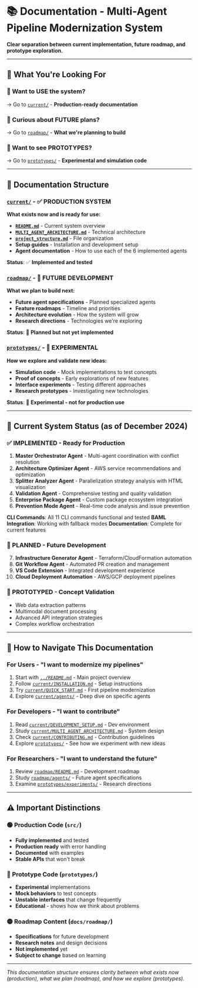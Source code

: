 # 📚 Documentation - Multi-Agent Pipeline Modernization System

**Clear separation between current implementation, future roadmap, and prototype exploration.**

---

## 🎯 **What You're Looking For**

### **🚀 Want to USE the system?**
→ Go to [`current/`](current/) - **Production-ready documentation**

### **🔮 Curious about FUTURE plans?**
→ Go to [`roadmap/`](roadmap/) - **What we're planning to build**

### **🧪 Want to see PROTOTYPES?**
→ Go to [`prototypes/`](prototypes/) - **Experimental and simulation code**

---

## 📁 **Documentation Structure**

### **[`current/`](current/) - ✅ PRODUCTION SYSTEM**
**What exists now and is ready for use:**

- **[`README.md`](current/README.md)** - Current system overview
- **[`MULTI_AGENT_ARCHITECTURE.md`](current/MULTI_AGENT_ARCHITECTURE.md)** - Technical architecture
- **[`project_structure.md`](current/project_structure.md)** - File organization
- **Setup guides** - Installation and development setup
- **Agent documentation** - How to use each of the 6 implemented agents

**Status**: ✅ **Implemented and tested**

### **[`roadmap/`](roadmap/) - 🚀 FUTURE DEVELOPMENT**
**What we plan to build next:**

- **Future agent specifications** - Planned specialized agents
- **Feature roadmaps** - Timeline and priorities
- **Architecture evolution** - How the system will grow
- **Research directions** - Technologies we're exploring

**Status**: 🚀 **Planned but not yet implemented**

### **[`prototypes/`](prototypes/) - 🧪 EXPERIMENTAL**
**How we explore and validate new ideas:**

- **Simulation code** - Mock implementations to test concepts
- **Proof of concepts** - Early explorations of new features
- **Interface experiments** - Testing different approaches
- **Research prototypes** - Investigating new technologies

**Status**: 🧪 **Experimental - not for production use**

---

## 🎯 **Current System Status (as of December 2024)**

### **✅ IMPLEMENTED - Ready for Production**
1. **Master Orchestrator Agent** - Multi-agent coordination with conflict resolution
2. **Architecture Optimizer Agent** - AWS service recommendations and optimization
3. **Splitter Analyzer Agent** - Parallelization strategy analysis with HTML visualization
4. **Validation Agent** - Comprehensive testing and quality validation
5. **Enterprise Package Agent** - Custom package ecosystem integration
6. **Prevention Mode Agent** - Real-time code analysis and issue prevention

**CLI Commands**: All 11 CLI commands functional and tested
**BAML Integration**: Working with fallback modes
**Documentation**: Complete for current features

### **🚀 PLANNED - Future Development**
7. **Infrastructure Generator Agent** - Terraform/CloudFormation automation
8. **Git Workflow Agent** - Automated PR creation and management
9. **VS Code Extension** - Integrated development experience
10. **Cloud Deployment Automation** - AWS/GCP deployment pipelines

### **🧪 PROTOTYPED - Concept Validation**
- Web data extraction patterns
- Multimodal document processing
- Advanced API integration strategies
- Complex workflow orchestration

---

## 📖 **How to Navigate This Documentation**

### **For Users - "I want to modernize my pipelines"**
1. Start with [`../README.md`](../README.md) - Main project overview
2. Follow [`current/INSTALLATION.md`](current/INSTALLATION.md) - Setup instructions
3. Try [`current/QUICK_START.md`](current/QUICK_START.md) - First pipeline modernization
4. Explore [`current/agents/`](current/agents/) - Deep dive on specific agents

### **For Developers - "I want to contribute"**
1. Read [`current/DEVELOPMENT_SETUP.md`](current/DEVELOPMENT_SETUP.md) - Dev environment
2. Study [`current/MULTI_AGENT_ARCHITECTURE.md`](current/MULTI_AGENT_ARCHITECTURE.md) - System design
3. Check [`current/CONTRIBUTING.md`](current/CONTRIBUTING.md) - Contribution guidelines
4. Explore [`prototypes/`](prototypes/) - See how we experiment with new ideas

### **For Researchers - "I want to understand the future"**
1. Review [`roadmap/README.md`](roadmap/README.md) - Development roadmap
2. Study [`roadmap/agents/`](roadmap/agents/) - Future agent specifications
3. Examine [`prototypes/experiments/`](prototypes/experiments/) - Research directions

---

## ⚠️ **Important Distinctions**

### **🟢 Production Code (`src/`)**
- **Fully implemented** and tested
- **Production ready** with error handling
- **Documented** with examples
- **Stable APIs** that won't break

### **🔵 Prototype Code (`prototypes/`)**
- **Experimental** implementations
- **Mock behaviors** to test concepts
- **Unstable interfaces** that change frequently
- **Educational** - shows how we think about problems

### **🟡 Roadmap Content (`docs/roadmap/`)**
- **Specifications** for future development
- **Research notes** and design decisions
- **Not implemented** yet
- **Subject to change** based on learning

---

*This documentation structure ensures clarity between what exists now (production), what we plan (roadmap), and how we explore (prototypes).*

